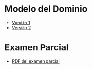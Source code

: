 # Modelo del Dominio 
+ [Versión 1](https://github.com/Ingenieria-Informatica-UNEATLANTICO/app-actividad-post-parcial-paulaqing/tree/main/modelosUML/MdD-v1)
+ [Versión 2](https://github.com/Ingenieria-Informatica-UNEATLANTICO/app-actividad-post-parcial-paulaqing/tree/main/modelosUML/MdD-v2)

# Examen Parcial
+ [PDF del examen parcial](https://github.com/Ingenieria-Informatica-UNEATLANTICO/app-actividad-post-parcial-paulaqing/blob/main/documents/ExamenParcial.pdf)

